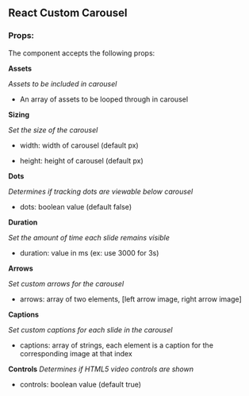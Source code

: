 ## React Custom Carousel

<!--
A React component for an image carousel

Run `npm start` to run the app locally

Run `npm run publish:npm` to transpile code into `/dist`

Then run `npm publish` to publish package to npm -->

### Props:

The component accepts the following props:

**Assets**

_Assets to be included in carousel_

- An array of assets to be looped through in carousel

**Sizing**

_Set the size of the carousel_

- width: width of carousel (default px)

- height: height of carousel (default px)

**Dots**

_Determines if tracking dots are viewable below carousel_

- dots: boolean value (default false)

**Duration**

_Set the amount of time each slide remains visible_

- duration: value in ms (ex: use 3000 for 3s)

**Arrows**

_Set custom arrows for the carousel_

- arrows: array of two elements, [left arrow image, right arrow image]

**Captions**

_Set custom captions for each slide in the carousel_

- captions: array of strings, each element is a caption for the corresponding image at that index

**Controls**
_Determines if HTML5 video controls are shown_

- controls: boolean value (default true)
